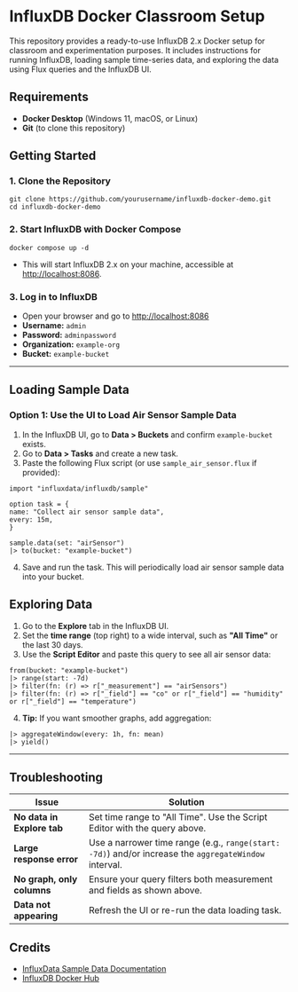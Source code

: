 # InfluxDB Docker Classroom Setup

This repository provides a ready-to-use InfluxDB 2.x Docker setup for classroom and experimentation purposes. It includes instructions for running InfluxDB, loading sample time-series data, and exploring the data using Flux queries and the InfluxDB UI.


## Requirements

- **Docker Desktop** (Windows 11, macOS, or Linux)
- **Git** (to clone this repository)


## Getting Started

### 1. Clone the Repository
```
git clone https://github.com/yourusername/influxdb-docker-demo.git
cd influxdb-docker-demo
```

### 2. Start InfluxDB with Docker Compose
```
docker compose up -d
```
- This will start InfluxDB 2.x on your machine, accessible at [http://localhost:8086](http://localhost:8086).

### 3. Log in to InfluxDB

- Open your browser and go to [http://localhost:8086](http://localhost:8086)
- **Username:** `admin`
- **Password:** `adminpassword`
- **Organization:** `example-org`
- **Bucket:** `example-bucket`

---

## Loading Sample Data

### Option 1: Use the UI to Load Air Sensor Sample Data

1. In the InfluxDB UI, go to **Data > Buckets** and confirm `example-bucket` exists.
2. Go to **Data > Tasks** and create a new task.
3. Paste the following Flux script (or use `sample_air_sensor.flux` if provided):
```
import "influxdata/influxdb/sample"

option task = {
name: "Collect air sensor sample data",
every: 15m,
}

sample.data(set: "airSensor")
|> to(bucket: "example-bucket")
```

4. Save and run the task. This will periodically load air sensor sample data into your bucket.


## Exploring Data

1. Go to the **Explore** tab in the InfluxDB UI.
2. Set the **time range** (top right) to a wide interval, such as **"All Time"** or the last 30 days.
3. Use the **Script Editor** and paste this query to see all air sensor data:
```
from(bucket: "example-bucket")
|> range(start: -7d)
|> filter(fn: (r) => r["_measurement"] == "airSensors")
|> filter(fn: (r) => r["_field"] == "co" or r["_field"] == "humidity" or r["_field"] == "temperature")
```
4. **Tip:** If you want smoother graphs, add aggregation:
```
|> aggregateWindow(every: 1h, fn: mean)
|> yield()
```

---

## Troubleshooting

| Issue                        | Solution                                                                                               |
|------------------------------|--------------------------------------------------------------------------------------------------------|
| **No data in Explore tab**   | Set time range to "All Time". Use the Script Editor with the query above.                             |
| **Large response error**     | Use a narrower time range (e.g., `range(start: -7d)`) and/or increase the `aggregateWindow` interval. |
| **No graph, only columns**   | Ensure your query filters both measurement and fields as shown above.                                 |
| **Data not appearing**       | Refresh the UI or re-run the data loading task.                                                       |

## Credits

- [InfluxData Sample Data Documentation](https://docs.influxdata.com/influxdb/latest/sample-data/)
- [InfluxDB Docker Hub](https://hub.docker.com/_/influxdb)





